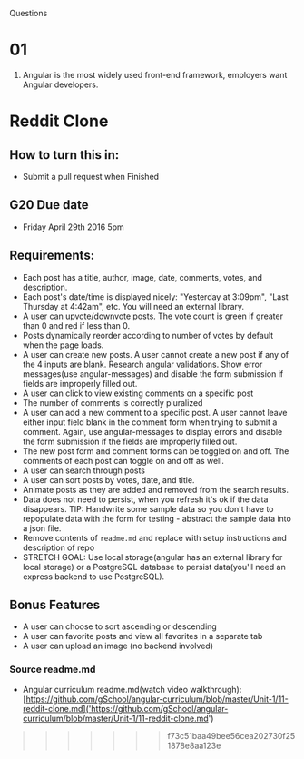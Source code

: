 
Questions
# 01
1. Angular is the most widely used front-end framework, employers want Angular developers.
# Reddit Clone

## How to turn this in:

* Submit a pull request when Finished

## G20 Due date

* Friday April 29th 2016 5pm

## Requirements:  

* Each post has a title, author, image, date, comments, votes, and description.
* Each post's date/time is displayed nicely: "Yesterday at 3:09pm", "Last Thursday at 4:42am", etc. You will need an external library.
* A user can upvote/downvote posts. The vote count is green if greater than 0 and red if less than 0.
* Posts dynamically reorder according to number of votes by default when the page loads.
* A user can create new posts. A user cannot create a new post if any of the 4 inputs are blank. Research angular validations. Show error messages(use angular-messages) and disable the form submission if fields are improperly filled out.
* A user can click to view existing comments on a specific post
* The number of comments is correctly pluralized
* A user can add a new comment to a specific post. A user cannot leave either input field blank in the comment form when trying to submit a comment. Again, use angular-messages to display errors and disable the form submission if the fields are improperly filled out.
* The new post form and comment forms can be toggled on and off. The comments of each post can toggle on and off as well.
* A user can search through posts
* A user can sort posts by votes, date, and title.
* Animate posts as they are added and removed from the search results.
* Data does not need to persist, when you refresh it's ok if the data disappears. TIP: Handwrite some sample data so you don't have to repopulate data with the form for testing - abstract the sample data into a json file.
* Remove contents of `readme.md` and replace with setup instructions and description of repo
* STRETCH GOAL: Use local storage(angular has an external library for local storage) or a PostgreSQL database to persist data(you'll need an express backend to use PostgreSQL).

## Bonus Features

* A user can choose to sort ascending or descending
* A user can favorite posts and view all favorites in a separate tab
* A user can upload an image (no backend involved)

### Source readme.md

* Angular curriculum readme.md(watch video walkthrough): [https://github.com/gSchool/angular-curriculum/blob/master/Unit-1/11-reddit-clone.md]('https://github.com/gSchool/angular-curriculum/blob/master/Unit-1/11-reddit-clone.md')
>>>>>>> f73c51baa49bee56cea202730f251878e8aa123e
